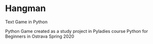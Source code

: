 # Hangman
Text Game in Python

Python Game created as a study project in Pyladies course Python for Beginners in Ostrava Spring 2020
